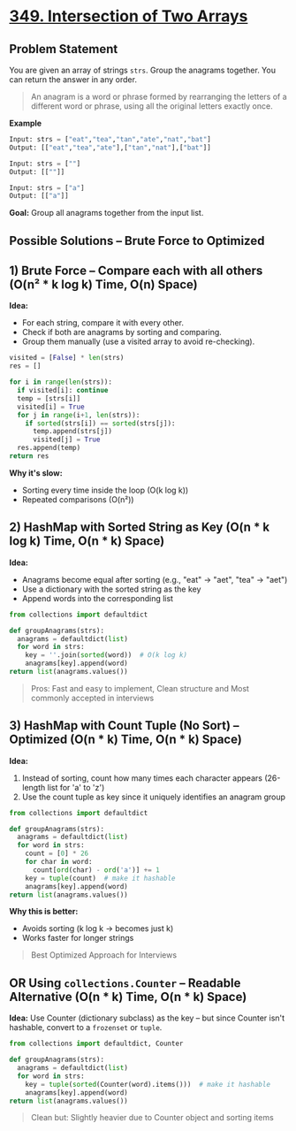 # [349. Intersection of Two Arrays](https://leetcode.com/problems/intersection-of-two-arrays/description/)

## Problem Statement
You are given an array of strings `strs`. Group the anagrams together. You can return the answer in any order.
> An anagram is a word or phrase formed by rearranging the letters of a different word or phrase, using all the original letters exactly once.


**Example**
```python
Input: strs = ["eat","tea","tan","ate","nat","bat"]
Output: [["eat","tea","ate"],["tan","nat"],["bat"]]
```
```python
Input: strs = [""]
Output: [[""]]
```
```python
Input: strs = ["a"]
Output: [["a"]]
```

**Goal:** Group all anagrams together from the input list.

## Possible Solutions – Brute Force to Optimized
## 1) Brute Force – Compare each with all others (O(n² * k log k) Time, O(n) Space)
**Idea:** 
- For each string, compare it with every other.
- Check if both are anagrams by sorting and comparing.
- Group them manually (use a visited array to avoid re-checking).

```python
visited = [False] * len(strs)
res = []

for i in range(len(strs)):
  if visited[i]: continue
  temp = [strs[i]]
  visited[i] = True
  for j in range(i+1, len(strs)):
    if sorted(strs[i]) == sorted(strs[j]):
      temp.append(strs[j])
      visited[j] = True
  res.append(temp)
return res
```
**Why it's slow:**
- Sorting every time inside the loop (O(k log k))
- Repeated comparisons (O(n²))

## 2) HashMap with Sorted String as Key (O(n * k log k) Time, O(n * k) Space)
**Idea:** 
- Anagrams become equal after sorting (e.g., "eat" → "aet", "tea" → "aet")
- Use a dictionary with the sorted string as the key
- Append words into the corresponding list

```python
from collections import defaultdict

def groupAnagrams(strs):
  anagrams = defaultdict(list)
  for word in strs:
    key = ''.join(sorted(word))  # O(k log k)
    anagrams[key].append(word)
return list(anagrams.values())
```
> Pros: Fast and easy to implement, Clean structure and Most commonly accepted in interviews

## 3) HashMap with Count Tuple (No Sort) – Optimized (O(n * k) Time, O(n * k) Space)
**Idea:**  
1. Instead of sorting, count how many times each character appears (26-length list for 'a' to 'z')
2. Use the count tuple as key since it uniquely identifies an anagram group

```python
from collections import defaultdict

def groupAnagrams(strs):
  anagrams = defaultdict(list)   
  for word in strs:
    count = [0] * 26
    for char in word:
      count[ord(char) - ord('a')] += 1
    key = tuple(count)  # make it hashable
    anagrams[key].append(word)
return list(anagrams.values())
```
**Why this is better:**
- Avoids sorting (k log k → becomes just k)
- Works faster for longer strings

> Best Optimized Approach for Interviews

## OR Using `collections.Counter` – Readable Alternative (O(n * k) Time, O(n * k) Space)
**Idea:** Use Counter (dictionary subclass) as the key – but since Counter isn't hashable, convert to a `frozenset` or `tuple`.

```python
from collections import defaultdict, Counter

def groupAnagrams(strs):
  anagrams = defaultdict(list)
  for word in strs:
    key = tuple(sorted(Counter(word).items()))  # make it hashable
    anagrams[key].append(word)       
return list(anagrams.values())
```
>  Clean but: Slightly heavier due to Counter object and sorting items
